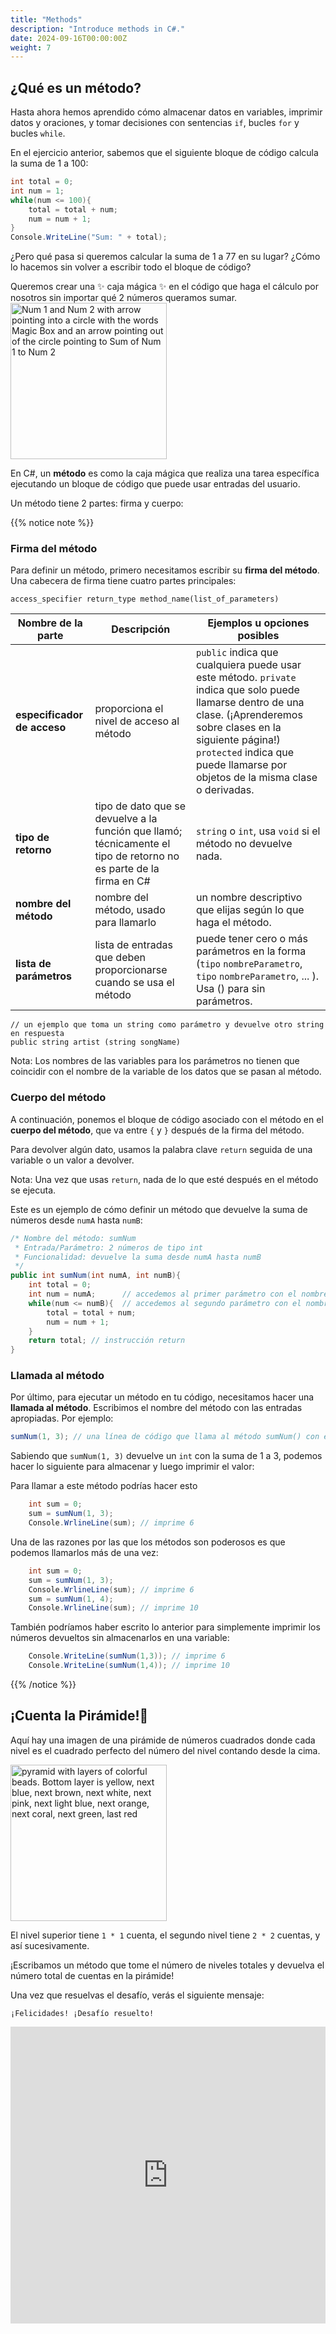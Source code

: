 ```yaml
---
title: "Methods"
description: "Introduce methods in C#."
date: 2024-09-16T00:00:00Z
weight: 7
---
```


## ¿Qué es un método?

Hasta ahora hemos aprendido cómo almacenar datos en variables, imprimir datos y oraciones, y tomar decisiones con sentencias `if`, bucles `for` y bucles `while`.

En el ejercicio anterior, sabemos que el siguiente bloque de código calcula la suma de 1 a 100:

```C#
int total = 0;
int num = 1;
while(num <= 100){
    total = total + num;
    num = num + 1;
}
Console.WriteLine("Sum: " + total);
```

¿Pero qué pasa si queremos calcular la suma de 1 a 77 en su lugar? ¿Cómo lo hacemos sin volver a escribir todo el bloque de código?

Queremos crear una ✨ caja mágica ✨ en el código que haga el cálculo por nosotros sin importar qué 2 números queramos sumar.
<img src="../images/method.png" height="250" alt="Num 1 and Num 2 with arrow pointing into a circle with the words Magic Box and an arrow pointing out of the circle pointing to Sum of Num 1 to Num 2"/> 

En C#, un **método** es como la caja mágica que realiza una tarea específica ejecutando un bloque de código que puede usar entradas del usuario.

Un método tiene 2 partes: firma y cuerpo:

{{% notice note %}}
### Firma del método

Para definir un método, primero necesitamos escribir su <b>firma del método</b>. Una cabecera de firma tiene cuatro partes principales:

```
access_specifier return_type method_name(list_of_parameters)
```

**Nombre de la parte** | **Descripción** | **Ejemplos u opciones posibles**
----|----|----
**especificador de acceso** | proporciona el nivel de acceso al método | `public` indica que cualquiera puede usar este método. `private` indica que solo puede llamarse dentro de una clase. (¡Aprenderemos sobre clases en la siguiente página!) `protected` indica que puede llamarse por objetos de la misma clase o derivadas.
**tipo de retorno** | tipo de dato que se devuelve a la función que llamó; técnicamente el tipo de retorno no es parte de la firma en C# | `string` o `int`, usa `void` si el método no devuelve nada.
**nombre del método** | nombre del método, usado para llamarlo | un nombre descriptivo que elijas según lo que haga el método.
**lista de parámetros** | lista de entradas que deben proporcionarse cuando se usa el método | puede tener cero o más parámetros en la forma (`tipo` `nombreParametro`, `tipo` `nombreParametro`, ... ). Usa () para sin parámetros.

```
// un ejemplo que toma un string como parámetro y devuelve otro string en respuesta
public string artist (string songName)
```
Nota: Los nombres de las variables para los parámetros no tienen que coincidir con el nombre de la variable de los datos que se pasan al método.

### Cuerpo del método

A continuación, ponemos el bloque de código asociado con el método en el **cuerpo del método**, que va entre `{` y `}` después de la firma del método.

Para devolver algún dato, usamos la palabra clave `return` seguida de una variable o un valor a devolver.

Nota: Una vez que usas `return`, nada de lo que esté después en el método se ejecuta.

Este es un ejemplo de cómo definir un método que devuelve la suma de números desde `numA` hasta `numB`:

```c#
/* Nombre del método: sumNum
 * Entrada/Parámetro: 2 números de tipo int
 * Funcionalidad: devuelve la suma desde numA hasta numB
 */
public int sumNum(int numA, int numB){
    int total = 0;
    int num = numA;      // accedemos al primer parámetro con el nombre numA
    while(num <= numB){  // accedemos al segundo parámetro con el nombre numB
        total = total + num;
        num = num + 1;
    }
    return total; // instrucción return
}
```

### Llamada al método

Por último, para ejecutar un método en tu código, necesitamos hacer una **llamada al método**. Escribimos el nombre del método con las entradas apropiadas. 
Por ejemplo:

```C#
sumNum(1, 3); // una línea de código que llama al método sumNum() con el valor de retorno 6
```

Sabiendo que `sumNum(1, 3)` devuelve un `int` con la suma de 1 a 3, podemos hacer lo siguiente para almacenar y luego imprimir el valor:

Para llamar a este método podrías hacer esto
```c#
    int sum = 0;
    sum = sumNum(1, 3);
    Console.WrlineLine(sum); // imprime 6
```

Una de las razones por las que los métodos son poderosos es que podemos llamarlos más de una vez:
```C#
    int sum = 0;
    sum = sumNum(1, 3);
    Console.WrlineLine(sum); // imprime 6
    sum = sumNum(1, 4);
    Console.WrlineLine(sum); // imprime 10
```

También podríamos haber escrito lo anterior para simplemente imprimir los números devueltos sin almacenarlos en una variable:
```c#
    Console.WriteLine(sumNum(1,3)); // imprime 6
    Console.WriteLine(sumNum(1,4)); // imprime 10
```
{{% /notice %}}

## ¡Cuenta la Pirámide!🔺

Aquí hay una imagen de una pirámide de números cuadrados donde cada nivel es el cuadrado perfecto del número del nivel contando desde la cima.

<img src="../images/pyramid.png" height="250" alt="pyramid with layers of colorful beads. Bottom layer is yellow, next blue, next brown, next white, next pink, next light blue, next orange, next coral, next green, last red" /> 

El nivel superior tiene `1 * 1` cuenta, el segundo nivel tiene `2 * 2` cuentas, y así sucesivamente.

¡Escribamos un método que tome el número de niveles totales y devuelva el número total de cuentas en la pirámide!

Una vez que resuelvas el desafío, verás el siguiente mensaje:

```
¡Felicidades! ¡Desafío resuelto!
```

<iframe width="100%" height="475" src="https://dotnetfiddle.net/Widget/ireaAA" frameborder="0"></iframe>